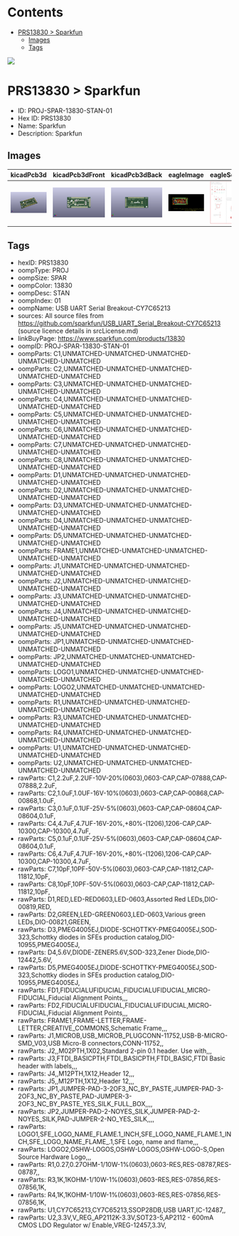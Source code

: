 



Contents
========

* [PRS13830 > Sparkfun](#prs13830--sparkfun)
	* [Images](#images)
	* [Tags](#tags)
  
![][im]
# PRS13830 > Sparkfun

- ID: PROJ-SPAR-13830-STAN-01
- Hex ID: PRS13830
- Name: Sparkfun
- Description: Sparkfun

## Images
  
  

|kicadPcb3d|kicadPcb3dFront|kicadPcb3dBack|eagleImage|eagleSchemImage|
| :---: | :---: | :---: | :---: | :---: |
|[![kicadPcb3d](kicadPcb3d_140.png)](kicadPcb3d.png)|[![kicadPcb3dFront](kicadPcb3dFront_140.png)](kicadPcb3dFront.png)|[![kicadPcb3dBack](kicadPcb3dBack_140.png)](kicadPcb3dBack.png)|[![eagleImage](eagleImage_140.png)](eagleImage.png)|[![eagleSchemImage](eagleSchemImage_140.png)](eagleSchemImage.png)|

## Tags

- hexID: PRS13830
- oompType: PROJ
- oompSize: SPAR
- oompColor: 13830
- oompDesc: STAN
- oompIndex: 01
- oompName: USB UART Serial Breakout-CY7C65213
- sources: All source files from https://github.com/sparkfun/USB_UART_Serial_Breakout-CY7C65213 (source licence details in srcLicense.md)
- linkBuyPage: https://www.sparkfun.com/products/13830
- oompID: PROJ-SPAR-13830-STAN-01
- oompParts: C1,UNMATCHED-UNMATCHED-UNMATCHED-UNMATCHED-UNMATCHED
- oompParts: C2,UNMATCHED-UNMATCHED-UNMATCHED-UNMATCHED-UNMATCHED
- oompParts: C3,UNMATCHED-UNMATCHED-UNMATCHED-UNMATCHED-UNMATCHED
- oompParts: C4,UNMATCHED-UNMATCHED-UNMATCHED-UNMATCHED-UNMATCHED
- oompParts: C5,UNMATCHED-UNMATCHED-UNMATCHED-UNMATCHED-UNMATCHED
- oompParts: C6,UNMATCHED-UNMATCHED-UNMATCHED-UNMATCHED-UNMATCHED
- oompParts: C7,UNMATCHED-UNMATCHED-UNMATCHED-UNMATCHED-UNMATCHED
- oompParts: C8,UNMATCHED-UNMATCHED-UNMATCHED-UNMATCHED-UNMATCHED
- oompParts: D1,UNMATCHED-UNMATCHED-UNMATCHED-UNMATCHED-UNMATCHED
- oompParts: D2,UNMATCHED-UNMATCHED-UNMATCHED-UNMATCHED-UNMATCHED
- oompParts: D3,UNMATCHED-UNMATCHED-UNMATCHED-UNMATCHED-UNMATCHED
- oompParts: D4,UNMATCHED-UNMATCHED-UNMATCHED-UNMATCHED-UNMATCHED
- oompParts: D5,UNMATCHED-UNMATCHED-UNMATCHED-UNMATCHED-UNMATCHED
- oompParts: FRAME1,UNMATCHED-UNMATCHED-UNMATCHED-UNMATCHED-UNMATCHED
- oompParts: J1,UNMATCHED-UNMATCHED-UNMATCHED-UNMATCHED-UNMATCHED
- oompParts: J2,UNMATCHED-UNMATCHED-UNMATCHED-UNMATCHED-UNMATCHED
- oompParts: J3,UNMATCHED-UNMATCHED-UNMATCHED-UNMATCHED-UNMATCHED
- oompParts: J4,UNMATCHED-UNMATCHED-UNMATCHED-UNMATCHED-UNMATCHED
- oompParts: J5,UNMATCHED-UNMATCHED-UNMATCHED-UNMATCHED-UNMATCHED
- oompParts: JP1,UNMATCHED-UNMATCHED-UNMATCHED-UNMATCHED-UNMATCHED
- oompParts: JP2,UNMATCHED-UNMATCHED-UNMATCHED-UNMATCHED-UNMATCHED
- oompParts: LOGO1,UNMATCHED-UNMATCHED-UNMATCHED-UNMATCHED-UNMATCHED
- oompParts: LOGO2,UNMATCHED-UNMATCHED-UNMATCHED-UNMATCHED-UNMATCHED
- oompParts: R1,UNMATCHED-UNMATCHED-UNMATCHED-UNMATCHED-UNMATCHED
- oompParts: R3,UNMATCHED-UNMATCHED-UNMATCHED-UNMATCHED-UNMATCHED
- oompParts: R4,UNMATCHED-UNMATCHED-UNMATCHED-UNMATCHED-UNMATCHED
- oompParts: U1,UNMATCHED-UNMATCHED-UNMATCHED-UNMATCHED-UNMATCHED
- oompParts: U2,UNMATCHED-UNMATCHED-UNMATCHED-UNMATCHED-UNMATCHED
- rawParts: C1,2.2uF,2.2UF-10V-20%(0603),0603-CAP,CAP-07888,CAP-07888,2.2uF,
- rawParts: C2,1.0uF,1.0UF-16V-10%(0603),0603-CAP,CAP-00868,CAP-00868,1.0uF,
- rawParts: C3,0.1uF,0.1UF-25V-5%(0603),0603-CAP,CAP-08604,CAP-08604,0.1uF,
- rawParts: C4,4.7uF,4.7UF-16V-20%,+80%-(1206),1206-CAP,CAP-10300,CAP-10300,4.7uF,
- rawParts: C5,0.1uF,0.1UF-25V-5%(0603),0603-CAP,CAP-08604,CAP-08604,0.1uF,
- rawParts: C6,4.7uF,4.7UF-16V-20%,+80%-(1206),1206-CAP,CAP-10300,CAP-10300,4.7uF,
- rawParts: C7,10pF,10PF-50V-5%(0603),0603-CAP,CAP-11812,CAP-11812,10pF,
- rawParts: C8,10pF,10PF-50V-5%(0603),0603-CAP,CAP-11812,CAP-11812,10pF,
- rawParts: D1,RED,LED-RED0603,LED-0603,Assorted Red LEDs,DIO-00819,RED,
- rawParts: D2,GREEN,LED-GREEN0603,LED-0603,Various green LEDs,DIO-00821,GREEN,
- rawParts: D3,PMEG4005EJ,DIODE-SCHOTTKY-PMEG4005EJ,SOD-323,Schottky diodes in SFEs production catalog,DIO-10955,PMEG4005EJ,
- rawParts: D4,5.6V,DIODE-ZENER5.6V,SOD-323,Zener Diode,DIO-12442,5.6V,
- rawParts: D5,PMEG4005EJ,DIODE-SCHOTTKY-PMEG4005EJ,SOD-323,Schottky diodes in SFEs production catalog,DIO-10955,PMEG4005EJ,
- rawParts: FD1,FIDUCIALUFIDUCIAL,FIDUCIALUFIDUCIAL,MICRO-FIDUCIAL,Fiducial Alignment Points,,,
- rawParts: FD2,FIDUCIALUFIDUCIAL,FIDUCIALUFIDUCIAL,MICRO-FIDUCIAL,Fiducial Alignment Points,,,
- rawParts: FRAME1,FRAME-LETTER,FRAME-LETTER,CREATIVE_COMMONS,Schematic Frame,,,
- rawParts: J1,MICROB,USB_MICROB_PLUGCONN-11752,USB-B-MICRO-SMD_V03,USB Micro-B connectors,CONN-11752,,
- rawParts: J2,,M02PTH,1X02,Standard 2-pin 0.1 header. Use with,,,
- rawParts: J3,FTDI_BASICPTH,FTDI_BASICPTH,FTDI_BASIC,FTDI Basic header with labels,,,
- rawParts: J4,,M12PTH,1X12,Header 12,,,
- rawParts: J5,,M12PTH,1X12,Header 12,,,
- rawParts: JP1,JUMPER-PAD-3-2OF3_NC_BY_PASTE,JUMPER-PAD-3-2OF3_NC_BY_PASTE,PAD-JUMPER-3-2OF3_NC_BY_PASTE_YES_SILK_FULL_BOX,,,,
- rawParts: JP2,JUMPER-PAD-2-NOYES_SILK,JUMPER-PAD-2-NOYES_SILK,PAD-JUMPER-2-NO_YES_SILK,,,,
- rawParts: LOGO1,SFE_LOGO_NAME_FLAME.1_INCH,SFE_LOGO_NAME_FLAME.1_INCH,SFE_LOGO_NAME_FLAME_.1,SFE Logo, name and flame,,,
- rawParts: LOGO2,OSHW-LOGOS,OSHW-LOGOS,OSHW-LOGO-S,Open Source Hardware Logo,,,
- rawParts: R1,0.27,0.27OHM-1/10W-1%(0603),0603-RES,RES-08787,RES-08787,,
- rawParts: R3,1K,1KOHM-1/10W-1%(0603),0603-RES,RES-07856,RES-07856,1K,
- rawParts: R4,1K,1KOHM-1/10W-1%(0603),0603-RES,RES-07856,RES-07856,1K,
- rawParts: U1,CY7C65213,CY7C65213,SSOP28DB,USB UART,IC-12487,,
- rawParts: U2,3.3V,V_REG_AP2112K-3.3V,SOT23-5,AP2112 - 600mA CMOS LDO Regulator w/ Enable,VREG-12457,3.3V,



[im]: kicadPcb3d_450.png
